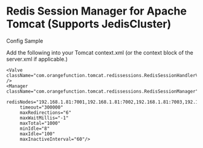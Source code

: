 Redis Session Manager for Apache Tomcat (Supports JedisCluster)
=======================================

Config Sample

Add the following into your Tomcat context.xml (or the context block of the server.xml if applicable.)

    <Valve className="com.orangefunction.tomcat.redissessions.RedisSessionHandlerValve" />
    <Manager className="com.orangefunction.tomcat.redissessions.RedisSessionManager"
         redisNodes="192.168.1.81:7001,192.168.1.81:7002,192.168.1.81:7003,192.168.1.82:7004,192.168.1.82:7005,192.168.1.82:7006"
         timeout="300000"
         maxRedirections="6"
         maxWaitMillis="-1"
         maxTotal="1000"
         minIdle="8"
         maxIdle="100"
         maxInactiveInterval="60"/>

